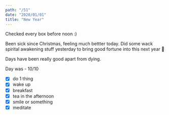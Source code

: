 ```yaml
---
path: "/51"
date: "2020/01/01"
title: "New Year"
---
```


Checked every box before noon :)

Been sick since Christmas, feeling much bettter today. Did some wack spirital awakening stuff yesterday to bring good fortune into this next year 🙂

Days have been really good apart from dying.

Day was - 10/10

- [x] do 1 thing
- [x] wake up
- [x] breakfast
- [x] tea in the afternoon
- [x] smile or something
- [x] meditate
